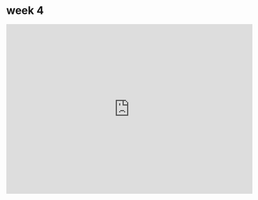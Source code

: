 # week 4
<iframe frameborder='0' height='448' marginheight='0' marginwidth='0' scrolling='no' src='https://123d.circuits.io/circuits/1506766-control-led-using-potentiometer/embed#breadboard' width='650'></iframe>

